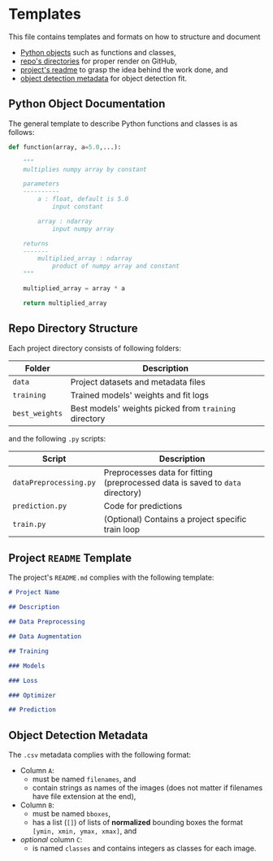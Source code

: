 # Templates

This file contains templates and formats on how to structure and document

- [Python objects](#python-object-documentation) such as functions and classes,
- [repo's directories](#repo-directory-structure) for proper render on GitHub,
- [project's readme](#project-readme-template) to grasp the idea behind
  the work done, and
- [object detection metadata](#object-detection-metadata) for object detection
  fit.

## Python Object Documentation

The general template to describe Python functions and classes is as follows:

```py
def function(array, a=5.0,...):

    """
    multiplies numpy array by constant

    parameters
    ----------
        a : float, default is 5.0
            input constant

        array : ndarray
            input numpy array

    returns
    -------
        multiplied_array : ndarray
            product of numpy array and constant
    """

    multiplied_array = array * a

    return multiplied_array
```

## Repo Directory Structure

Each project directory consists of following folders:

| Folder         | Description                                           |
| -------------- | ----------------------------------------------------- |
| `data`         | Project datasets and metadata files                   |
| `training`     | Trained models' weights and fit logs                  |
| `best_weights` | Best models' weights picked from `training` directory |

and the following `.py` scripts:

| Script                 | Description                                                                        |
| ---------------------- | ---------------------------------------------------------------------------------- |
| `dataPreprocessing.py` | Preprocesses data for fitting (preprocessed data is saved to `data` directory)     |
| `prediction.py`        | Code for predictions                                                               |
| `train.py`             | (Optional) Contains a project specific train loop                                  |

## Project `README` Template

The project's `README.md` complies with the following template:

```md
# Project Name

## Description

## Data Preprocessing

## Data Augmentation

## Training

### Models

### Loss

### Optimizer

## Prediction
```

## Object Detection Metadata

The `.csv` metadata complies with the following format:

- Column `A`:
  - must be named `filenames`, and
  - contain strings as names of the images (does not matter if filenames have file extension at the end),
- Column `B`:
  - must be named `bboxes`,
  - has a list (`[]`) of lists of **normalized** bounding boxes the format `[ymin, xmin, ymax, xmax]`, and
- _optional_ column `C`:
  - is named `classes` and contains integers as classes for each image.
